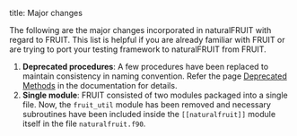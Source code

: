 title: Major changes

The following are the major changes incorporated in naturalFRUIT with regard to FRUIT. This list is helpful if you are already familiar with FRUIT or are trying to port your testing framework to naturalFRUIT from FRUIT.

1. **Deprecated procedures**: A few procedures have been replaced to maintain consistency in naming convention. Refer the page [Deprecated Methods](https://cibinjoseph.github.io/naturalFRUIT/page/DeprecatedProcedures/index.html) in the documentation for details.
2. **Single module**: FRUIT consisted of two modules packaged into a single file. Now, the `fruit_util` module has been removed and necessary subroutines have been included inside the `[[naturalfruit]]` module itself in the file `naturalfruit.f90`.

